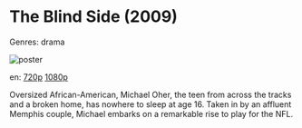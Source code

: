 # The Blind Side (2009)

Genres: drama

![poster](http://image.tmdb.org/t/p/w500/wEGFSgPebLk6g1ngKsJ6a46PYLV.jpg)

en:
  [720p](magnet:?xt=urn:btih:4763E39B80EDDFF034E963282BFFBD49C4A480D4&tr=udp://glotorrents.pw:6969/announce&tr=udp://tracker.opentrackr.org:1337/announce&tr=udp://torrent.gresille.org:80/announce&tr=udp://tracker.openbittorrent.com:80&tr=udp://tracker.coppersurfer.tk:6969&tr=udp://tracker.leechers-paradise.org:6969&tr=udp://p4p.arenabg.ch:1337&tr=udp://tracker.internetwarriors.net:1337)
  [1080p](magnet:?xt=urn:btih:1DEDD589022AD1D9C4578178E23A4DFB57C7CD00&tr=udp://glotorrents.pw:6969/announce&tr=udp://tracker.opentrackr.org:1337/announce&tr=udp://torrent.gresille.org:80/announce&tr=udp://tracker.openbittorrent.com:80&tr=udp://tracker.coppersurfer.tk:6969&tr=udp://tracker.leechers-paradise.org:6969&tr=udp://p4p.arenabg.ch:1337&tr=udp://tracker.internetwarriors.net:1337)
  


Oversized African-American, Michael Oher, the teen from across the tracks and a broken home, has nowhere to sleep at age 16. Taken in by an affluent Memphis couple, Michael embarks on a remarkable rise to play for the NFL.